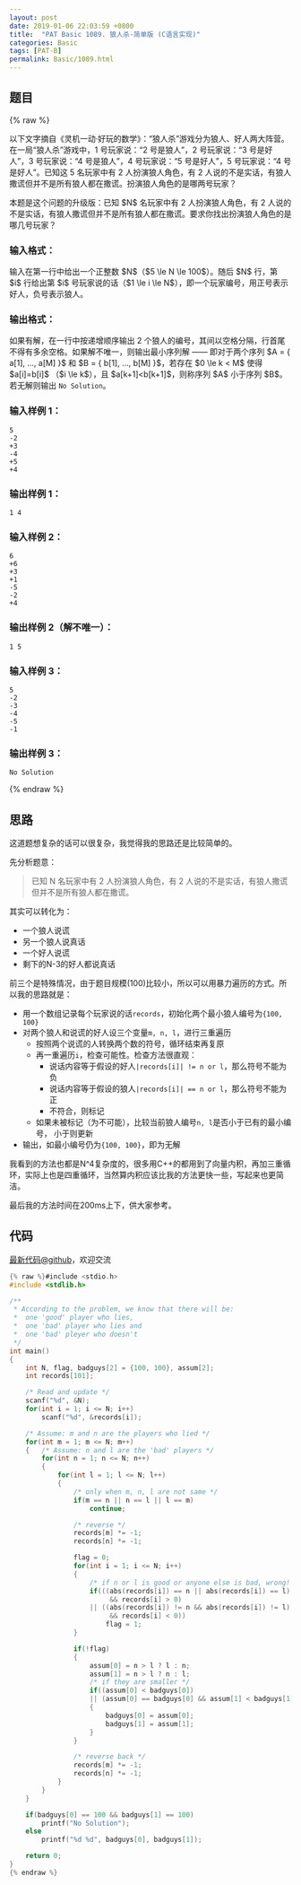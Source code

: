 ```yaml
---
layout: post
date: 2019-01-06 22:03:59 +0800
title:  "PAT Basic 1089. 狼人杀-简单版 (C语言实现)"
categories: Basic
tags: [PAT-B]
permalink: Basic/1089.html
---
```


## 题目

{% raw %}<div class="ques-view"><p>以下文字摘自《灵机一动·好玩的数学》：“狼人杀”游戏分为狼人、好人两大阵营。在一局“狼人杀”游戏中，1 号玩家说：“2 号是狼人”，2 号玩家说：“3 号是好人”，3 号玩家说：“4 号是狼人”，4 号玩家说：“5 号是好人”，5 号玩家说：“4 号是好人”。已知这 5 名玩家中有 2 人扮演狼人角色，有 2 人说的不是实话，有狼人撒谎但并不是所有狼人都在撒谎。扮演狼人角色的是哪两号玩家？</p>
<p>本题是这个问题的升级版：已知 <span>$N$</span> 名玩家中有 2 人扮演狼人角色，有 2 人说的不是实话，有狼人撒谎但并不是所有狼人都在撒谎。要求你找出扮演狼人角色的是哪几号玩家？</p>
<h3 id="-">输入格式：</h3>
<p>输入在第一行中给出一个正整数 <span>$N$</span>（<span>$5 \le N \le 100$</span>）。随后 <span>$N$</span> 行，第 <span>$i$</span> 行给出第 <span>$i$</span> 号玩家说的话（<span>$1 \le i \le N$</span>），即一个玩家编号，用正号表示好人，负号表示狼人。</p>
<h3 id="-">输出格式：</h3>
<p>如果有解，在一行中按递增顺序输出 2 个狼人的编号，其间以空格分隔，行首尾不得有多余空格。如果解不唯一，则输出最小序列解 —— 即对于两个序列 <span>$A = { a[1], ..., a[M] }$</span> 和 <span>$B = { b[1], ..., b[M] }$</span>，若存在 <span>$0 \le k &lt; M$</span> 使得 <span>$a[i]=b[i]$</span> （<span>$i \le k$</span>），且 <span>$a[k+1]&lt;b[k+1]$</span>，则称序列 <span>$A$</span> 小于序列 <span>$B$</span>。若无解则输出 <code>No Solution</code>。</p>
<h3 id="-1-">输入样例 1：</h3>
<pre><code class="lang-in">5
-2
+3
-4
+5
+4
</code></pre>
<h3 id="-1-">输出样例 1：</h3>
<pre><code class="lang-out">1 4
</code></pre>
<h3 id="-2-">输入样例 2：</h3>
<pre><code class="lang-in">6
+6
+3
+1
-5
-2
+4
</code></pre>
<h3 id="-2-">输出样例 2（解不唯一）：</h3>
<pre><code class="lang-out">1 5
</code></pre>
<h3 id="-3-">输入样例 3：</h3>
<pre><code class="lang-in">5
-2
-3
-4
-5
-1
</code></pre>
<h3 id="-3-">输出样例 3：</h3>
<pre><code class="lang-out">No Solution
</code></pre>
</div>{% endraw %}

## 思路

这道题想复杂的话可以很复杂，我觉得我的思路还是比较简单的。

先分析题意：

> 已知 N 名玩家中有 2 人扮演狼人角色，有 2 人说的不是实话，有狼人撒谎但并不是所有狼人都在撒谎。

其实可以转化为：

- 一个狼人说谎
- 另一个狼人说真话
- 一个好人说谎
- 剩下的N-3的好人都说真话

前三个是特殊情况，由于题目规模(100)比较小，所以可以用暴力遍历的方式。所以我的思路就是：

- 用一个数组记录每个玩家说的话`records`，初始化两个最小狼人编号为`{100, 100}`
- 对两个狼人和说谎的好人设三个变量`m, n, l`，进行三重遍历
  - 按照两个说谎的人转换两个数的符号，循环结束再复原
  - 再一重遍历`i`，检查可能性。检查方法很直观：
    - 说话内容等于假设的好人`|records[i]| != n or l`，那么符号不能为负
    - 说话内容等于假设的狼人`|records[i]| == n or l`，那么符号不能为正
    - 不符合，则标记
  - 如果未被标记（为不可能），比较当前狼人编号`n, l`是否小于已有的最小编号，
    小于则更新
- 输出，如最小编号仍为`{100, 100}`，即为无解


我看到的方法也都是N^4复杂度的，很多用C++的都用到了向量内积，再加三重循环，实际上也是四重循环，当然算内积应该比我的方法更快一些，写起来也更简洁。

最后我的方法时间在200ms上下，供大家参考。

## 代码

[最新代码@github](https://github.com/OliverLew/PAT/blob/master/PATBasic/1089.c)，欢迎交流
```c
{% raw %}#include <stdio.h>
#include <stdlib.h>

/**
 * According to the problem, we know that there will be:
 *  one 'good' player who lies,
 *  one 'bad' player who lies and
 *  one 'bad' pleyer who doesn't
 */
int main()
{
    int N, flag, badguys[2] = {100, 100}, assum[2];
    int records[101];

    /* Read and update */
    scanf("%d", &N);
    for(int i = 1; i <= N; i++)
        scanf("%d", &records[i]);

    /* Assume: m and n are the players who lied */
    for(int m = 1; m <= N; m++)
    {   /* Assume: n and l are the 'bad' players */
        for(int n = 1; n <= N; n++)
        {
            for(int l = 1; l <= N; l++)
            {
                /* only when m, n, l are not same */
                if(m == n || n == l || l == m)
                    continue;

                /* reverse */
                records[m] *= -1;
                records[n] *= -1;

                flag = 0;
                for(int i = 1; i <= N; i++)
                {
                    /* if n or l is good or anyone else is bad, wrong! */
                    if(((abs(records[i]) == n || abs(records[i]) == l)
                         && records[i] > 0)
                    || ((abs(records[i]) != n && abs(records[i]) != l)
                         && records[i] < 0))
                        flag = 1;
                }

                if(!flag)
                {
                    assum[0] = n > l ? l : n;
                    assum[1] = n > l ? n : l;
                    /* if they are smaller */
                    if((assum[0] < badguys[0])
                    || (assum[0] == badguys[0] && assum[1] < badguys[1]))
                    {
                        badguys[0] = assum[0];
                        badguys[1] = assum[1];
                    }
                }

                /* reverse back */
                records[m] *= -1;
                records[n] *= -1;
            }
        }
    }

    if(badguys[0] == 100 && badguys[1] == 100)
        printf("No Solution");
    else
        printf("%d %d", badguys[0], badguys[1]);

    return 0;
}
{% endraw %}
```